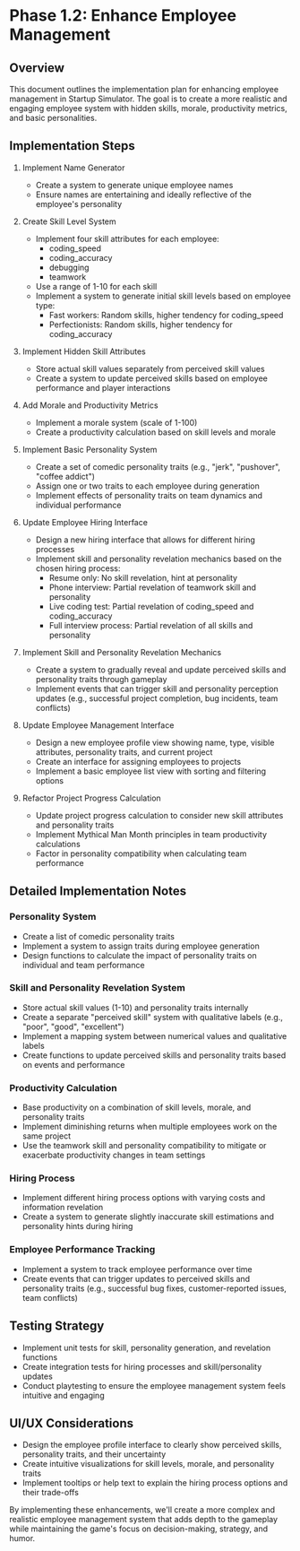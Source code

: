 # Phase 1.2: Enhance Employee Management

## Overview
This document outlines the implementation plan for enhancing employee management in Startup Simulator. The goal is to create a more realistic and engaging employee system with hidden skills, morale, productivity metrics, and basic personalities.

## Implementation Steps

1. Implement Name Generator
   - Create a system to generate unique employee names
   - Ensure names are entertaining and ideally reflective of the employee's personality

2. Create Skill Level System
   - Implement four skill attributes for each employee:
     - coding_speed
     - coding_accuracy
     - debugging
     - teamwork
   - Use a range of 1-10 for each skill
   - Implement a system to generate initial skill levels based on employee type:
     - Fast workers: Random skills, higher tendency for coding_speed
     - Perfectionists: Random skills, higher tendency for coding_accuracy

3. Implement Hidden Skill Attributes
   - Store actual skill values separately from perceived skill values
   - Create a system to update perceived skills based on employee performance and player interactions

4. Add Morale and Productivity Metrics
   - Implement a morale system (scale of 1-100)
   - Create a productivity calculation based on skill levels and morale

5. Implement Basic Personality System
   - Create a set of comedic personality traits (e.g., "jerk", "pushover", "coffee addict")
   - Assign one or two traits to each employee during generation
   - Implement effects of personality traits on team dynamics and individual performance

6. Update Employee Hiring Interface
   - Design a new hiring interface that allows for different hiring processes
   - Implement skill and personality revelation mechanics based on the chosen hiring process:
     - Resume only: No skill revelation, hint at personality
     - Phone interview: Partial revelation of teamwork skill and personality
     - Live coding test: Partial revelation of coding_speed and coding_accuracy
     - Full interview process: Partial revelation of all skills and personality

7. Implement Skill and Personality Revelation Mechanics
   - Create a system to gradually reveal and update perceived skills and personality traits through gameplay
   - Implement events that can trigger skill and personality perception updates (e.g., successful project completion, bug incidents, team conflicts)

8. Update Employee Management Interface
   - Design a new employee profile view showing name, type, visible attributes, personality traits, and current project
   - Create an interface for assigning employees to projects
   - Implement a basic employee list view with sorting and filtering options

9. Refactor Project Progress Calculation
   - Update project progress calculation to consider new skill attributes and personality traits
   - Implement Mythical Man Month principles in team productivity calculations
   - Factor in personality compatibility when calculating team performance

## Detailed Implementation Notes

### Personality System
- Create a list of comedic personality traits
- Implement a system to assign traits during employee generation
- Design functions to calculate the impact of personality traits on individual and team performance

### Skill and Personality Revelation System
- Store actual skill values (1-10) and personality traits internally
- Create a separate "perceived skill" system with qualitative labels (e.g., "poor", "good", "excellent")
- Implement a mapping system between numerical values and qualitative labels
- Create functions to update perceived skills and personality traits based on events and performance

### Productivity Calculation
- Base productivity on a combination of skill levels, morale, and personality traits
- Implement diminishing returns when multiple employees work on the same project
- Use the teamwork skill and personality compatibility to mitigate or exacerbate productivity changes in team settings

### Hiring Process
- Implement different hiring process options with varying costs and information revelation
- Create a system to generate slightly inaccurate skill estimations and personality hints during hiring

### Employee Performance Tracking
- Implement a system to track employee performance over time
- Create events that can trigger updates to perceived skills and personality traits (e.g., successful bug fixes, customer-reported issues, team conflicts)

## Testing Strategy
- Implement unit tests for skill, personality generation, and revelation functions
- Create integration tests for hiring processes and skill/personality updates
- Conduct playtesting to ensure the employee management system feels intuitive and engaging

## UI/UX Considerations
- Design the employee profile interface to clearly show perceived skills, personality traits, and their uncertainty
- Create intuitive visualizations for skill levels, morale, and personality traits
- Implement tooltips or help text to explain the hiring process options and their trade-offs

By implementing these enhancements, we'll create a more complex and realistic employee management system that adds depth to the gameplay while maintaining the game's focus on decision-making, strategy, and humor.